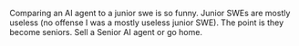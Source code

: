 Comparing an AI agent to a junior swe is so funny. Junior SWEs are mostly useless (no offense I was a mostly useless junior SWE). The point is they become seniors. Sell a Senior AI agent or go home.

